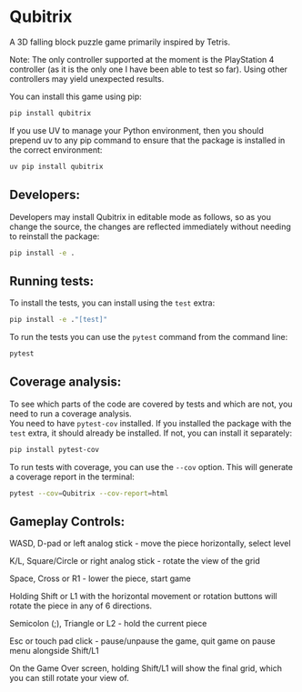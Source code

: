 # Qubitrix
A 3D falling block puzzle game primarily inspired by Tetris.

Note: The only controller supported at the moment is the PlayStation 4 controller (as it is the only one I have been able to test so far). Using other controllers may yield unexpected results.

You can install this game using pip:
```bash
pip install qubitrix
```
If you use UV to manage your Python environment, then you should prepend uv to any pip command to ensure that the package is installed in the correct environment:

```bash
uv pip install qubitrix
```

## Developers: 

Developers may install Qubitrix in editable mode as follows, so as you change the source, the changes are reflected immediately without needing to reinstall the package:

```bash
pip install -e .
```

## Running tests:

To install the tests, you can install using the `test` extra:
```bash
pip install -e ."[test]"
```

To run the tests you can use the `pytest` command from the command line:

```bash
pytest
```

## Coverage analysis:

To see which parts of the code are covered by tests and which are not, you need to run a coverage analysis.  
You need to have `pytest-cov` installed. 
If you installed the package with the `test` extra, it should already be installed. 
If not, you can install it separately:

```bash
pip install pytest-cov
```

To run tests with coverage, you can use the `--cov` option. This will generate a coverage report in the terminal:

```bash
pytest --cov=Qubitrix --cov-report=html
```

## Gameplay Controls:

WASD, D-pad or left analog stick - move the piece horizontally, select level

K/L, Square/Circle or right analog stick - rotate the view of the grid

Space, Cross or R1 - lower the piece, start game

Holding Shift or L1 with the horizontal movement or rotation buttons will rotate the piece in any of 6 directions.

Semicolon (;), Triangle or L2 - hold the current piece

Esc or touch pad click - pause/unpause the game, quit game on pause menu alongside Shift/L1

On the Game Over screen, holding Shift/L1 will show the final grid, which you can still rotate your view of.
